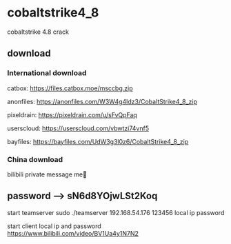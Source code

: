 # cobaltstrike4_8
cobaltstrike 4.8 crack
## download
### International download
catbox: https://files.catbox.moe/msccbg.zip

anonfiles: https://anonfiles.com/W3W4g4ldz3/CobaltStrike4_8_zip

pixeldrain: https://pixeldrain.com/u/sFvQpFaq

userscloud: https://userscloud.com/vbwtzi74vnf5

bayfiles: https://bayfiles.com/UdW3g3l0z6/CobaltStrike4_8_zip
### China download
bilibili private message me🤪
## password --> sN6d8YOjwLSt2Koq


start teamserver
        sudo ./teamserver 192.168.54.176 123456
                           local ip        password

start client 
        local ip and password
https://www.bilibili.com/video/BV1Ua4y1N7N2
